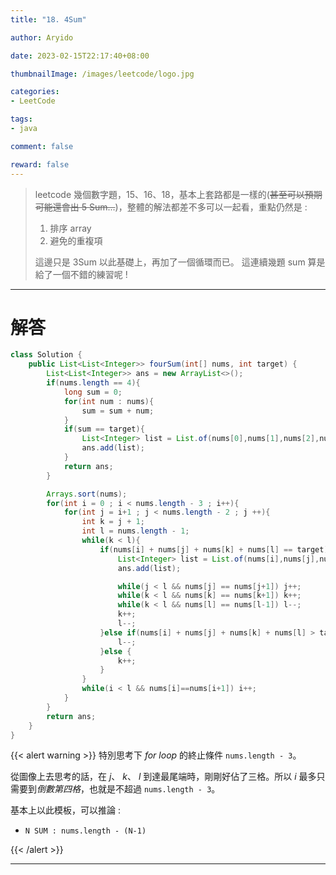 ```yaml
---
title: "18. 4Sum"

author: Aryido

date: 2023-02-15T22:17:40+08:00

thumbnailImage: /images/leetcode/logo.jpg

categories:
- LeetCode

tags:
- java

comment: false

reward: false
---
```

<!--BODY-->
> leetcode 幾個數字題，15、16、18，基本上套路都是一樣的(~~甚至可以預期可能還會出 5 Sum...~~)，整體的解法都差不多可以一起看，重點仍然是 :
> 1. 排序 array
> 2. 避免的重複項
>
> 這邊只是 3Sum 以此基礎上，再加了一個循環而已。 這連續幾題 sum 算是給了一個不錯的練習呢 !

<!--more-->

---

# 解答
```java
class Solution {
    public List<List<Integer>> fourSum(int[] nums, int target) {
        List<List<Integer>> ans = new ArrayList<>();
        if(nums.length == 4){
            long sum = 0;
            for(int num : nums){
                sum = sum + num;
            }
            if(sum == target){
                List<Integer> list = List.of(nums[0],nums[1],nums[2],nums[3]);
                ans.add(list);
            }
            return ans;
        }

        Arrays.sort(nums);
        for(int i = 0 ; i < nums.length - 3 ; i++){
            for(int j = i+1 ; j < nums.length - 2 ; j ++){
                int k = j + 1;
                int l = nums.length - 1;
                while(k < l){
                    if(nums[i] + nums[j] + nums[k] + nums[l] == target){
                        List<Integer> list = List.of(nums[i],nums[j],nums[k],nums[l]);
                        ans.add(list);

                        while(j < l && nums[j] == nums[j+1]) j++;
                        while(k < l && nums[k] == nums[k+1]) k++;
                        while(k < l && nums[l] == nums[l-1]) l--;
                        k++;
                        l--;
                    }else if(nums[i] + nums[j] + nums[k] + nums[l] > target){
                        l--;
                    }else {
                        k++;
                    }
                }
                while(i < l && nums[i]==nums[i+1]) i++;
            }
        }
        return ans;
    }
}
```

{{< alert warning >}}
特別思考下 *for loop* 的終止條件 ```nums.length - 3```。

從圖像上去思考的話，在 *j*、 *k*、 *l* 到達最尾端時，剛剛好佔了三格。所以 *i* 最多只需要到*倒數第四格*，也就是不超過 ```nums.length - 3```。

基本上以此模板，可以推論 :
- ```N SUM : nums.length - (N-1)```

{{< /alert >}}

---